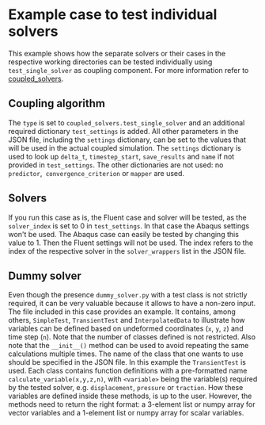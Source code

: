 # Example case to test individual solvers

This example shows how the separate solvers or their cases in the respective working directories can be tested individually
using `test_single_solver` as coupling component. For more information refer to [coupled_solvers](../coupling_components/coupled_solvers/coupled_solvers.md).

## Coupling algorithm

The `type` is set to `coupled_solvers.test_single_solver` and an additional required dictionary `test_settings` is added.
All other parameters in the JSON file, including the `settings` dictionary, can be set to the values that will be used in the actual coupled simulation.
The `settings` dictionary is used to look up `delta_t`, `timestep_start`, `save_results` and `name` if not provided in `test_settings`.
The other dictionaries are not used: no `predictor`,` convergence_criterion` or `mapper` are used.

## Solvers

If you run this case as is, the Fluent case and solver will be tested, as the `solver_index` is set to 0 in `test_settings`.
In that case the Abaqus settings won't be used.
The Abaqus case can easily be tested by changing this value to 1.
Then the Fluent settings will not be used.
The index refers to the index of the respective solver in the `solver_wrappers` list in the JSON file.

## Dummy solver

Even though the presence `dummy_solver.py` with a test class is not strictly required, it can be very valuable because it allows to have a non-zero input.
The file included in this case provides an example. It contains, among others, `SimpleTest`, `TransientTest` and `InterpolatedData` to illustrate how variables can be defined based on undeformed coordinates (`x`, `y`, `z`) and time step (`n`).
Note that the number of classes defined is not restricted.
Also note that the `__init__()` method can be used to avoid repeating the same calculations multiple times.
The name of the class that one wants to use should be specified in the JSON file. 
In this example the `TransientTest` is used.
Each class contains function definitions with a pre-formatted name `calculate_variable(x,y,z,n)`, with `<variable>` being the variable(s) required by the tested solver, e.g. `displacement`, `pressure` or `traction`.
How these variables are defined inside these methods, is up to the user.
However, the methods need to return the right format: a 3-element list or numpy array for vector variables and a 1-element list or numpy array for scalar variables.
